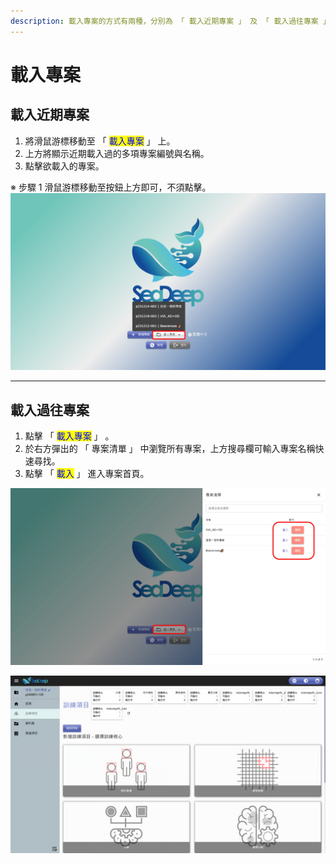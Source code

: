```yaml
---
description: 載入專案的方式有兩種，分別為 「 載入近期專案 」 及 「 載入過往專案 」 。
---
```


# 載入專案

## 載入近期專案

1. 將滑鼠游標移動至 「 <mark style="color:blue;">載入專案</mark> 」 上。
2. 上方將顯示近期載入過的多項專案編號與名稱。
3. 點擊欲載入的專案。

※ 步驟 1 滑鼠游標移動至按鈕上方即可，不須點擊。
![alt text](image-1.png)

***

## 載入過往專案

1. 點擊 「 <mark style="color:blue;">載入專案</mark> 」 。
2. 於右方彈出的 「 專案清單 」 中瀏覽所有專案，上方搜尋欄可輸入專案名稱快速尋找。
3. 點擊 「 <mark style="color:blue;">載入</mark> 」 進入專案首頁。

![alt text](image-2.png)

![alt text](image-3.png)
